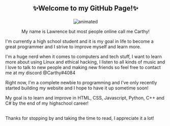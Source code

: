 ## <p align=center>✨Welcome to my GitHub Page!✨

<p align="center">
  <img src="https://i.pinimg.com/originals/51/b7/39/51b739645dc3a082a873b7150240b6ac.gif" alt="animated" />
</p>



<p align=center> My name is Lawrence but most people online call me Carthy! 

 
I'm currently a high school student and it is my goal in life to become a great programmer and I strive to improve myself and learn more.

I'm a huge nerd when it comes to computers and tech stuff, I want to learn more about using Linux and ethical hacking, I listen to all kinds of music and I love to talk to new people and making new friends so feel free to contact me at my discord @Carthy#4084

Right now, I'm a complete newbie to programming and I've only recently started building my website and I hope to have it up sometime soon!

My goal is to learn and improve in HTML, CSS, Javascript, Python, C++ and C# by the end of my highschool career!

##

Thanks for stopping by and taking the time to read, I appreciate it a lot!

<div align="center">
  <a href='https://discord.com/users/295356028332277760">
           <img src="https://lanyard.kyrie25.me/api/295356028332277760?imgStyle=square&imgBorderRadius=10px" />
   </a>

<!---
CarthyPoo/CarthyPoo is a ✨ special ✨ repository because its `README.md` (this file) appears on your GitHub profile.
You can click the Preview link to take a look at your changes.
--->
